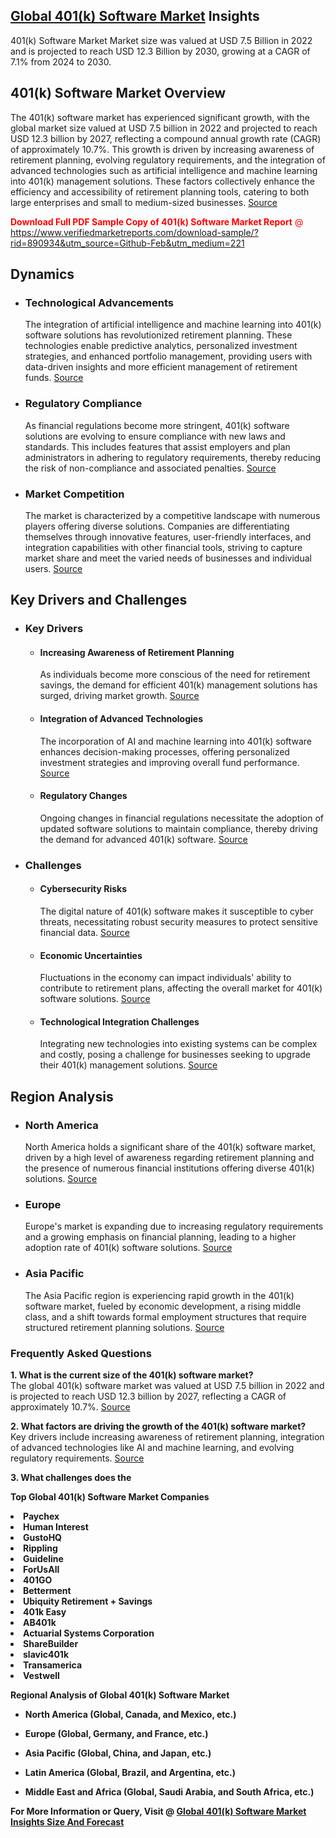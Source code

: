 <h2><a href="https://www.verifiedmarketreports.com/download-sample/?rid=890934&amp;utm_source=Github&amp;utm_medium=221" target="_blank">Global 401(k) Software Market</a> Insights</h2><p>401(k) Software Market Market size was valued at USD 7.5 Billion in 2022 and is projected to reach USD 12.3 Billion by 2030, growing at a CAGR of 7.1% from 2024 to 2030.</p><p> <h2>401(k) Software Market Overview</h2> <p>The 401(k) software market has experienced significant growth, with the global market size valued at USD 7.5 billion in 2022 and projected to reach USD 12.3 billion by 2027, reflecting a compound annual growth rate (CAGR) of approximately 10.7%. This growth is driven by increasing awareness of retirement planning, evolving regulatory requirements, and the integration of advanced technologies such as artificial intelligence and machine learning into 401(k) management solutions. These factors collectively enhance the efficiency and accessibility of retirement planning tools, catering to both large enterprises and small to medium-sized businesses. <a href="https://sm-48507088.hubspotpagebuilder.com/blog/401k-software-market-competitive-analysis-in-2024-key-strategies-for-gaining-a-market-edge">Source</a></p> <p><p><span class=""><span style="color: #ff0000;"><strong>Download Full PDF Sample Copy of 401(k) Software Market Report</strong> @ </span><a href="https://www.verifiedmarketreports.com/download-sample/?rid=890934&amp;utm_source=Github-Feb&amp;utm_medium=221" target="_blank">https://www.verifiedmarketreports.com/download-sample/?rid=890934&amp;utm_source=Github-Feb&amp;utm_medium=221</a></span></p></p> <h2>Dynamics</h2> <ul> <li><h3>Technological Advancements</h3> <p>The integration of artificial intelligence and machine learning into 401(k) software solutions has revolutionized retirement planning. These technologies enable predictive analytics, personalized investment strategies, and enhanced portfolio management, providing users with data-driven insights and more efficient management of retirement funds. <a href="https://www.metastatinsight.com/report/us-401k-software-market">Source</a></p> </li> <li><h3>Regulatory Compliance</h3> <p>As financial regulations become more stringent, 401(k) software solutions are evolving to ensure compliance with new laws and standards. This includes features that assist employers and plan administrators in adhering to regulatory requirements, thereby reducing the risk of non-compliance and associated penalties. <a href="https://www.marketresearchintellect.com/product/401-k-software-market/">Source</a></p> </li> <li><h3>Market Competition</h3> <p>The market is characterized by a competitive landscape with numerous players offering diverse solutions. Companies are differentiating themselves through innovative features, user-friendly interfaces, and integration capabilities with other financial tools, striving to capture market share and meet the varied needs of businesses and individual users. <a href="https://www.marketresearchintellect.com/product/401-k-software-market/">Source</a></p> </li> </ul> <h2>Key Drivers and Challenges</h2> <ul> <li><h3>Key Drivers</h3> <ul> <li><h4>Increasing Awareness of Retirement Planning</h4> <p>As individuals become more conscious of the need for retirement savings, the demand for efficient 401(k) management solutions has surged, driving market growth. <a href="https://www.metastatinsight.com/report/us-401k-software-market">Source</a></p> </li> <li><h4>Integration of Advanced Technologies</h4> <p>The incorporation of AI and machine learning into 401(k) software enhances decision-making processes, offering personalized investment strategies and improving overall fund performance. <a href="https://www.metastatinsight.com/report/us-401k-software-market">Source</a></p> </li> <li><h4>Regulatory Changes</h4> <p>Ongoing changes in financial regulations necessitate the adoption of updated software solutions to maintain compliance, thereby driving the demand for advanced 401(k) software. <a href="https://www.metastatinsight.com/report/us-401k-software-market">Source</a></p> </li> </ul> </li> <li><h3>Challenges</h3> <ul> <li><h4>Cybersecurity Risks</h4> <p>The digital nature of 401(k) software makes it susceptible to cyber threats, necessitating robust security measures to protect sensitive financial data. <a href="https://www.metastatinsight.com/report/us-401k-software-market">Source</a></p> </li> <li><h4>Economic Uncertainties</h4> <p>Fluctuations in the economy can impact individuals' ability to contribute to retirement plans, affecting the overall market for 401(k) software solutions. <a href="https://www.metastatinsight.com/report/us-401k-software-market">Source</a></p> </li> <li><h4>Technological Integration Challenges</h4> <p>Integrating new technologies into existing systems can be complex and costly, posing a challenge for businesses seeking to upgrade their 401(k) management solutions. <a href="https://www.metastatinsight.com/report/us-401k-software-market">Source</a></p> </li> </ul> </li> </ul> <h2>Region Analysis</h2> <ul> <li><h3>North America</h3> <p>North America holds a significant share of the 401(k) software market, driven by a high level of awareness regarding retirement planning and the presence of numerous financial institutions offering diverse 401(k) solutions. <a href="https://www.metastatinsight.com/report/us-401k-software-market">Source</a></p> </li> <li><h3>Europe</h3> <p>Europe's market is expanding due to increasing regulatory requirements and a growing emphasis on financial planning, leading to a higher adoption rate of 401(k) software solutions. <a href="https://www.metastatinsight.com/report/us-401k-software-market">Source</a></p> </li> <li><h3>Asia Pacific</h3> <p>The Asia Pacific region is experiencing rapid growth in the 401(k) software market, fueled by economic development, a rising middle class, and a shift towards formal employment structures that require structured retirement planning solutions. <a href="https://www.metastatinsight.com/report/us-401k-software-market">Source</a></p> </li> </ul> <h3>Frequently Asked Questions</h3> <p><strong>1. What is the current size of the 401(k) software market?</strong><br> The global 401(k) software market was valued at USD 7.5 billion in 2022 and is projected to reach USD 12.3 billion by 2027, reflecting a CAGR of approximately 10.7%. <a href="https://sm-48507088.hubspotpagebuilder.com/blog/401k-software-market-competitive-analysis-in-2024-key-strategies-for-gaining-a-market-edge">Source</a></p> <p><strong>2. What factors are driving the growth of the 401(k) software market?</strong><br> Key drivers include increasing awareness of retirement planning, integration of advanced technologies like AI and machine learning, and evolving regulatory requirements. <a href="https://www.metastatinsight.com/report/us-401k-software-market">Source</a></p> <p><strong>3. What challenges does the</p><p><strong>Top Global 401(k) Software Market Companies</strong></p><div data-test-id=""><p><li>Paychex</li><li> Human Interest</li><li> GustoHQ</li><li> Rippling</li><li> Guideline</li><li> ForUsAll</li><li> 401GO</li><li> Betterment</li><li> Ubiquity Retirement + Savings</li><li> 401k Easy</li><li> AB401k</li><li> Actuarial Systems Corporation</li><li> ShareBuilder</li><li> slavic401k</li><li> Transamerica</li><li> Vestwell</li></p><div><strong>Regional Analysis of&nbsp;Global 401(k) Software Market</strong></div><ul><li dir="ltr"><p dir="ltr">North America&nbsp;(Global, Canada, and Mexico, etc.)</p></li><li dir="ltr"><p dir="ltr">Europe (Global, Germany, and France, etc.)</p></li><li dir="ltr"><p dir="ltr">Asia Pacific&nbsp;(Global, China, and Japan, etc.)</p></li><li dir="ltr"><p dir="ltr">Latin America&nbsp;(Global, Brazil, and Argentina, etc.)</p></li><li dir="ltr">Middle East and Africa&nbsp;(Global, Saudi Arabia, and South Africa, etc.)</li></ul><p><strong>For More Information or Query, Visit @&nbsp;</strong><strong><a href="https://www.verifiedmarketreports.com/product/401-k-software-market/?utm_source=Github&amp;utm_medium=221" target="_blank">Global 401(k) Software Market Insights Size And Forecast</a></strong></p></div>
